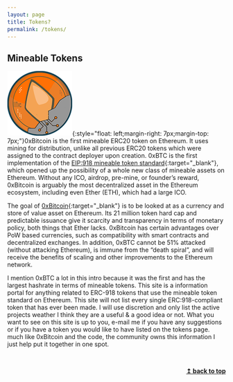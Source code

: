 ```yaml
---
layout: page
title: Tokens?
permalink: /tokens/
---
```



## **Mineable Tokens**

![Token Mining](/images/token.png#floatLeft){:style="float: left;margin-right: 7px;margin-top: 7px;"}0xBitcoin is the first mineable ERC20 token on Ethereum. It uses mining for distribution, unlike all previous ERC20 tokens which were assigned to the contract deployer upon creation. 0xBTC is the first implementation of the [EIP:918 mineable token standard](https://eips.ethereum.org/EIPS/eip-918){:target="_blank"}, which opened up the possibility of a whole new class of mineable assets on Ethereum. Without any ICO, airdrop, pre-mine, or founder’s reward, 0xBitcoin is arguably the most decentralized asset in the Ethereum ecosystem, including even Ether (ETH), which had a large ICO.

The goal of [0xBitcoin](https://0xbitcoin.org){:target="_blank"} is to be looked at as a currency and store of value asset on Ethereum. Its 21 million token hard cap and predictable issuance give it scarcity and transparency in terms of monetary policy, both things that Ether lacks. 0xBitcoin has certain advantages over PoW based currencies, such as compatibility with smart contracts and decentralized exchanges. In addition, 0xBTC cannot be 51% attacked (without attacking Ethereum), is immune from the “death spiral”, and will receive the benefits of scaling and other improvements to the Ethereum network.

I mention 0xBTC a lot in this intro because it was the first and has the largest hashrate in terms of mineable tokens. This site is a information portal for anything related to ERC-918 tokens that use the mineable token standard on Ethereum. This site will not list every single ERC:918-compliant token that has ever been made. I will use discretion and only list the active projects weather I think they are a useful & a good idea or not. What you want to see on this site is up to you, e-mail me if you have any suggestions or if you have a token you would like to have listed on the tokens page. much like 0xBitcoin and the code, the community owns this information I just help put it together in one spot.

&nbsp;
<div align="right">
   <b><a href="#top">↥ back to top</a></b>
</div>
